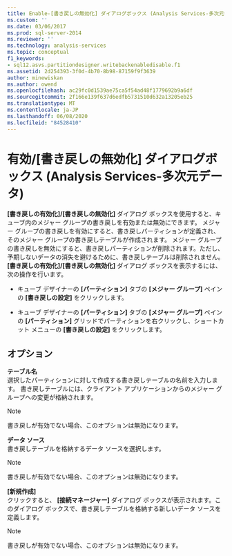 ```yaml
---
title: Enable-[書き戻しの無効化] ダイアログボックス (Analysis Services-多次元データ) |Microsoft Docs
ms.custom: ''
ms.date: 03/06/2017
ms.prod: sql-server-2014
ms.reviewer: ''
ms.technology: analysis-services
ms.topic: conceptual
f1_keywords:
- sql12.asvs.partitiondesigner.writebackenabledisable.f1
ms.assetid: 2d254393-3f0d-4b70-8b98-87159f9f3639
author: minewiskan
ms.author: owend
ms.openlocfilehash: ac29fc0d1539ae75ca5f54ad48f1779692b9a6df
ms.sourcegitcommit: 2f166e139f637d6edfb5731510d632a13205eb25
ms.translationtype: MT
ms.contentlocale: ja-JP
ms.lasthandoff: 06/08/2020
ms.locfileid: "84528410"
---
```

# <a name="enable-disable-writeback-dialog-box-analysis-services---multidimensional-data"></a>有効/[書き戻しの無効化] ダイアログボックス (Analysis Services-多次元データ)
  **[書き戻しの有効化]/[書き戻しの無効化]** ダイアログ ボックスを使用すると、キューブ内のメジャー グループの書き戻しを有効または無効にできます。 メジャー グループの書き戻しを有効にすると、書き戻しパーティションが定義され、そのメジャー グループの書き戻しテーブルが作成されます。 メジャー グループの書き戻しを無効にすると、書き戻しパーティションが削除されます。ただし、予期しないデータの消失を避けるために、書き戻しテーブルは削除されません。 **[書き戻しの有効化]/[書き戻しの無効化]** ダイアログ ボックスを表示するには、次の操作を行います。  
  
-   キューブ デザイナーの **[パーティション]** タブの **[メジャー グループ]** ペインの **[書き戻しの設定]** をクリックします。  
  
-   キューブ デザイナーの **[パーティション]** タブの **[メジャー グループ]** ペインの **[パーティション]** グリッドでパーティションを右クリックし、ショートカット メニューの **[書き戻しの設定]** をクリックします。  
  
## <a name="options"></a>オプション  
 **テーブル名**  
 選択したパーティションに対して作成する書き戻しテーブルの名前を入力します。 書き戻しテーブルには、クライアント アプリケーションからのメジャー グループへの変更が格納されます。  
  
> [!NOTE]  
>  書き戻しが有効でない場合、このオプションは無効になります。  
  
 **データ ソース**  
 書き戻しテーブルを格納するデータ ソースを選択します。  
  
> [!NOTE]  
>  書き戻しが有効でない場合、このオプションは無効になります。  
  
 **[新規作成]**  
 クリックすると、 **[接続マネージャー]** ダイアログ ボックスが表示されます。このダイアログ ボックスで、書き戻しテーブルを格納する新しいデータ ソースを定義します。  
  
> [!NOTE]  
>  書き戻しが有効でない場合、このオプションは無効になります。  
  
  
